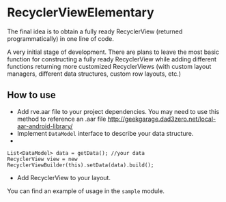 # RecyclerViewElementary
The final idea is to obtain a fully ready RecyclerView (returned programmatically) in one line of code.

A very initial stage of development. There are plans to leave the most basic function for constructing a fully ready RecyclerView while adding different functions returning more customized RecyclerViews (with custom layout managers, different data structures, custom row layouts, etc.)

## How to use
- Add rve.aar file to your project dependencies.
You may need to use this method to reference an .aar file http://geekgarage.dad3zero.net/local-aar-android-library/
- Implement `DataModel` interface to describe your data structure.
-

```
List<DataModel> data = getData(); //your data
RecyclerView view = new RecyclerViewBuilder(this).setData(data).build();
```

- Add RecyclerView to your layout.

You can find an example of usage in the `sample` module.